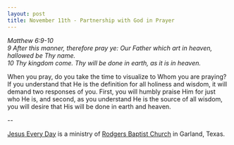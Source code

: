 ```yaml
---
layout: post
title: November 11th - Partnership with God in Prayer
---
```


_Matthew 6:9-10  
9 After this manner, therefore pray ye: Our Father which art in
heaven, hallowed be Thy name.  
10 Thy kingdom come. Thy will be done in earth, as it is in heaven._

When you pray, do you take the time to visualize to Whom you are
praying? If you understand that He is the definition for all holiness
and wisdom, it will demand two responses of you. First, you will
humbly praise Him for just who He is, and second, as you understand
He is the source of all wisdom, you will desire that His will be done
in earth and heaven.

 --

<a href=http://jesuseveryday.net>Jesus Every Day</a> is a ministry of <a href=http://rodgersbaptist.net>Rodgers Baptist Church</a> in Garland, Texas.
